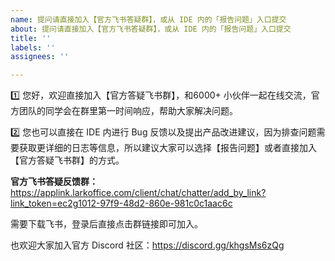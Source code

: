 ```yaml
---
name: 提问请直接加入【官方飞书答疑群】，或从 IDE 内的「报告问题」入口提交
about: 提问请直接加入【官方飞书答疑群】，或从 IDE 内的「报告问题」入口提交
title: ''
labels: ''
assignees: ''

---
```


1️⃣ 您好，欢迎直接加入【官方答疑飞书群】，和6000+ 小伙伴一起在线交流，官方团队的同学会在群里第一时间响应，帮助大家解决问题。

2️⃣ 您也可以直接在 IDE 内进行 Bug 反馈以及提出产品改进建议，因为排查问题需要获取更详细的日志等信息，所以建议大家可以选择【报告问题】或者直接加入【官方答疑飞书群】的方式。

**官方飞书答疑反馈群：** https://applink.larkoffice.com/client/chat/chatter/add_by_link?link_token=ec2g1012-97f9-48d2-860e-981c0c1aac6c

需要下载飞书，登录后直接点击群链接即可加入。

也欢迎大家加入官方 Discord 社区：https://discord.gg/khgsMs6zQg
